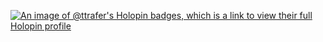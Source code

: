 [![An image of @ttrafer's Holopin badges, which is a link to view their full Holopin profile](https://holopin.me/ttrafer)](https://holopin.io/@ttrafer)

<!--
**t-trafer/t-trafer** is a ✨ _special_ ✨ repository because its `README.md` (this file) appears on your GitHub profile.

Here are some ideas to get you started:

- 🔭 I’m currently working on ...
- 🌱 I’m currently learning ...
- 👯 I’m looking to collaborate on ...
- 🤔 I’m looking for help with ...
- 💬 Ask me about ...
- 📫 How to reach me: ...
- 😄 Pronouns: ...
- ⚡ Fun fact: ...
-->
